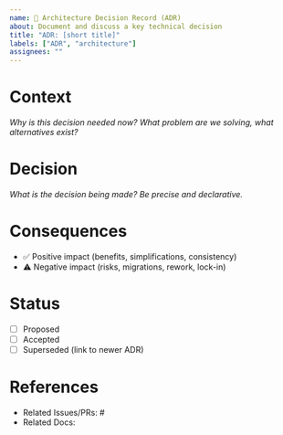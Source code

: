 ```yaml
---
name: 📝 Architecture Decision Record (ADR)
about: Document and discuss a key technical decision
title: "ADR: [short title]"
labels: ["ADR", "architecture"]
assignees: ""
---
```


# Context
_Why is this decision needed now? What problem are we solving, what alternatives exist?_

# Decision
_What is the decision being made? Be precise and declarative._

# Consequences
- ✅ Positive impact (benefits, simplifications, consistency)  
- ⚠️ Negative impact (risks, migrations, rework, lock-in)  

# Status
- [ ] Proposed  
- [ ] Accepted  
- [ ] Superseded (link to newer ADR)  

# References
- Related Issues/PRs: #  
- Related Docs:  
